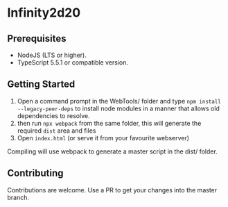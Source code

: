 # Infinity2d20

## Prerequisites
- NodeJS (LTS or higher).
- TypeScript 5.5.1 or compatible version.

## Getting Started
1. Open a command prompt in the WebTools/ folder and type ```npm install --legacy-peer-deps``` to install node modules in a manner that allows old dependencies to resolve.
2. then run ```npx webpack``` from the same folder, this will generate the required ```dist``` area and files
3. Open ```index.html``` (or serve it from your favourite webserver)

Compiling will use webpack to generate a master script in the dist/ folder.

## Contributing
Contributions are welcome. Use a PR to get your changes into the master branch.
